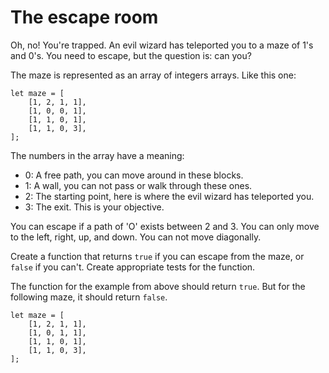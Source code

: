 # The escape room

Oh, no! You're trapped. An evil wizard has teleported you to a maze of 1's and 0's. You need to escape, but the question is: can you?

The maze is represented as an array of integers arrays. Like this one:

```
let maze = [
    [1, 2, 1, 1],
    [1, 0, 0, 1],
    [1, 1, 0, 1],
    [1, 1, 0, 3],
];
```

The numbers in the array have a meaning:

- 0: A free path, you can move around in these blocks.
- 1: A wall, you can not pass or walk through these ones.
- 2: The starting point, here is where the evil wizard has teleported you.
- 3: The exit. This is your objective.

You can escape if a path of 'O' exists between 2 and 3. You can only move to the left, right, up, and down. You can not move diagonally.

Create a function that returns `true` if you can escape from the maze, or `false` if you can't. Create appropriate tests for the function.

The function for the example from above should return `true`. But for the following maze, it should return `false`.

```
let maze = [
    [1, 2, 1, 1],
    [1, 0, 1, 1],
    [1, 1, 0, 1],
    [1, 1, 0, 3],
];
```
